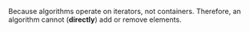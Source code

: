 Because algorithms operate on iterators, not containers. Therefore, an algorithm
cannot (<b>directly</b>) add or remove elements.
